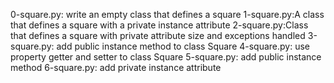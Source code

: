 0-square.py: write an empty class that defines a square
1-square.py:A class that defines a square with a private instance attribute
2-square.py:Class that defines a square with private attribute size and exceptions handled
3-square.py: add public instance method to class Square
4-square.py: use property getter and setter to class Square
5-square.py: add public instance method
6-square.py: add private instance attribute
